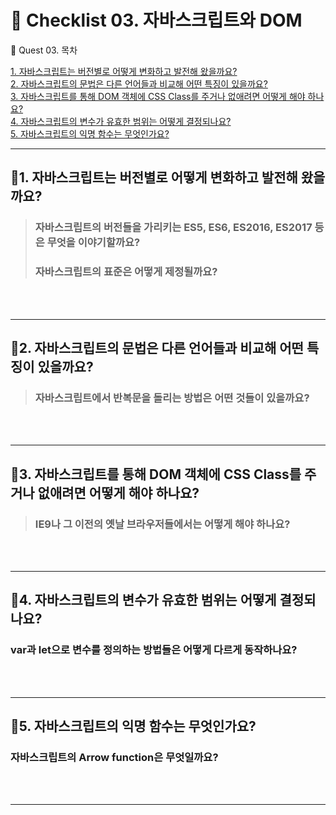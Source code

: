 # 📃 Checklist 03. 자바스크립트와 DOM

💌 Quest 03. 목차

[1. 자바스크립트는 버전별로 어떻게 변화하고 발전해 왔을까요?](#💙1-자바스크립트는-버전별로-어떻게-변화하고-발전해-왔을까요)  
[2. 자바스크립트의 문법은 다른 언어들과 비교해 어떤 특징이 있을까요?](#💙2-자바스크립트의-문법은-다른-언어들과-비교해-어떤-특징이-있을까요)     
[3. 자바스크립트를 통해 DOM 객체에 CSS Class를 주거나 없애려면 어떻게 해야 하나요?](#💙3-자바스크립트를-통해-dom-객체에-css-class를-주거나-없애려면-어떻게-해야-하나요)  
[4. 자바스크립트의 변수가 유효한 범위는 어떻게 결정되나요?](#💙4-자바스크립트의-변수가-유효한-범위는-어떻게-결정되나요)  
[5. 자바스크립트의 익명 함수는 무엇인가요?](#💙5-자바스크립트의-익명-함수는-무엇인가요)  


---

## 💙1. 자바스크립트는 버전별로 어떻게 변화하고 발전해 왔을까요?
> ### 자바스크립트의 버전들을 가리키는 ES5, ES6, ES2016, ES2017 등은 무엇을 이야기할까요?
> ### 자바스크립트의 표준은 어떻게 제정될까요?

<br><br>

---

## 💙2. 자바스크립트의 문법은 다른 언어들과 비교해 어떤 특징이 있을까요?
> ### 자바스크립트에서 반복문을 돌리는 방법은 어떤 것들이 있을까요?

<br><br>

---

## 💙3. 자바스크립트를 통해 DOM 객체에 CSS Class를 주거나 없애려면 어떻게 해야 하나요?
> ### IE9나 그 이전의 옛날 브라우저들에서는 어떻게 해야 하나요?


<br><br>

---

## 💙4. 자바스크립트의 변수가 유효한 범위는 어떻게 결정되나요?
### var과 let으로 변수를 정의하는 방법들은 어떻게 다르게 동작하나요?


<br><br>

---

## 💙5. 자바스크립트의 익명 함수는 무엇인가요?
### 자바스크립트의 Arrow function은 무엇일까요?


<br><br>

---
